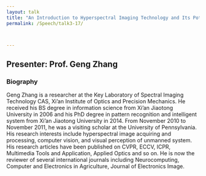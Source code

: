 ```yaml
---
layout: talk
title: "An Introduction to Hyperspectral Imaging Technology and Its Potential Applications in Intelligent System"
permalink: /Speech/talk3-17/



---
```


<div class="talk-container">
    <div class="talk-header">
        <h2>Presenter: Prof. Geng Zhang</h2>
    </div>
    <h3>Biography</h3>
    <p>
Geng Zhang is a researcher at the Key Laboratory of Spectral Imaging Technology CAS, Xi’an Institute of Optics and Precision Mechanics. He received his BS degree in information science from Xi’an Jiaotong University in 2006 and his PhD degree in pattern recognition and intelligent system from Xi’an Jiaotong University in 2014. From November 2010 to November 2011, he was a visiting scholar at the University of Pennsylvania. His research interests include hyperspectral image acquiring and processing, computer vision, and visual perception of unmanned system. His research articles have been published on CVPR, ECCV, ICPR, Multimedia Tools and Application, Applied Optics and so on. He is now the reviewer of several international journals including Neurocomputing, Computer and Electronics in Agriculture, Journal of Electronics Image.
    </p>
</div>


